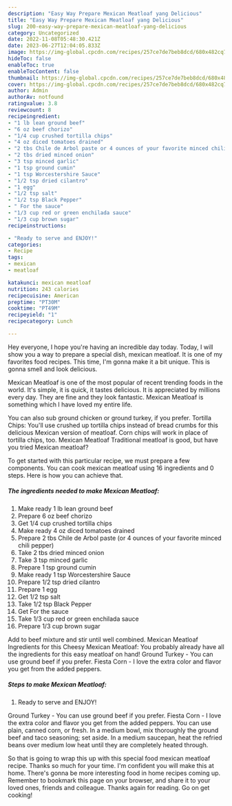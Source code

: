 ```yaml
---
description: "Easy Way Prepare Mexican Meatloaf yang Delicious"
title: "Easy Way Prepare Mexican Meatloaf yang Delicious"
slug: 200-easy-way-prepare-mexican-meatloaf-yang-delicious
category: Uncategorized
date: 2022-11-08T05:48:30.421Z
date: 2023-06-27T12:04:05.833Z
image: https://img-global.cpcdn.com/recipes/257ce7de7beb8dcd/680x482cq70/mexican-meatloaf-recipe-main-photo.jpg
hideToc: false
enableToc: true
enableTocContent: false
thumbnail: https://img-global.cpcdn.com/recipes/257ce7de7beb8dcd/680x482cq70/mexican-meatloaf-recipe-main-photo.jpg
cover: https://img-global.cpcdn.com/recipes/257ce7de7beb8dcd/680x482cq70/mexican-meatloaf-recipe-main-photo.jpg
author: Admin
authorAv: notfound
ratingvalue: 3.8
reviewcount: 8
recipeingredient:
- "1 lb lean ground beef"
- "6 oz beef chorizo"
- "1/4 cup crushed tortilla chips"
- "4 oz diced tomatoes drained"
- "2 tbs Chile de Arbol paste or 4 ounces of your favorite minced chili pepper"
- "2 tbs dried minced onion"
- "3 tsp minced garlic"
- "1 tsp ground cumin"
- "1 tsp Worcestershire Sauce"
- "1/2 tsp dried cilantro"
- "1 egg"
- "1/2 tsp salt"
- "1/2 tsp Black Pepper"
- " For the sauce"
- "1/3 cup red or green enchilada sauce"
- "1/3 cup brown sugar"
recipeinstructions:

- "Ready to serve and ENJOY!"
categories:
- Recipe
tags:
- mexican
- meatloaf

katakunci: mexican meatloaf 
nutrition: 243 calories
recipecuisine: American
preptime: "PT30M"
cooktime: "PT49M"
recipeyield: "1"
recipecategory: Lunch

---
```



Hey everyone, I hope you're having an incredible day today. Today, I will show you a way to prepare a special dish, mexican meatloaf. It is one of my favorites food recipes. This time, I'm gonna make it a bit unique. This is gonna smell and look delicious.

Mexican Meatloaf is one of the most popular of recent trending foods in the world. It's simple, it is quick, it tastes delicious. It is appreciated by millions every day. They are fine and they look fantastic. Mexican Meatloaf is something which I have loved my entire life.

You can also sub ground chicken or ground turkey, if you prefer. Tortilla Chips: You&#39;ll use crushed up tortilla chips instead of bread crumbs for this delicious Mexican version of meatloaf. Corn chips will work in place of tortilla chips, too. Mexican Meatloaf Traditional meatloaf is good, but have you tried Mexican meatloaf?


To get started with this particular recipe, we must prepare a few components. You can cook mexican meatloaf using 16 ingredients and 0 steps. Here is how you can achieve that.

<!--inarticleads1-->

##### The ingredients needed to make Mexican Meatloaf:

1. Make ready 1 lb lean ground beef
1. Prepare 6 oz beef chorizo
1. Get 1/4 cup crushed tortilla chips
1. Make ready 4 oz diced tomatoes drained
1. Prepare 2 tbs Chile de Arbol paste (or 4 ounces of your favorite minced chili pepper)
1. Take 2 tbs dried minced onion
1. Take 3 tsp minced garlic
1. Prepare 1 tsp ground cumin
1. Make ready 1 tsp Worcestershire Sauce
1. Prepare 1/2 tsp dried cilantro
1. Prepare 1 egg
1. Get 1/2 tsp salt
1. Take 1/2 tsp Black Pepper
1. Get  For the sauce
1. Take 1/3 cup red or green enchilada sauce
1. Prepare 1/3 cup brown sugar


Add to beef mixture and stir until well combined. Mexican Meatloaf Ingredients for this Cheesy Mexican Meatloaf: You probably already have all the ingredients for this easy meatloaf on hand! Ground Turkey - You can use ground beef if you prefer. Fiesta Corn - I love the extra color and flavor you get from the added peppers. 

<!--inarticleads2-->

##### Steps to make Mexican Meatloaf:


1. Ready to serve and ENJOY!

Ground Turkey - You can use ground beef if you prefer. Fiesta Corn - I love the extra color and flavor you get from the added peppers. You can use plain, canned corn, or fresh. In a medium bowl, mix thoroughly the ground beef and taco seasoning; set aside. In a medium saucepan, heat the refried beans over medium low heat until they are completely heated through. 

So that is going to wrap this up with this special food mexican meatloaf recipe. Thanks so much for your time. I'm confident you will make this at home. There's gonna be more interesting food in home recipes coming up. Remember to bookmark this page on your browser, and share it to your loved ones, friends and colleague. Thanks again for reading. Go on get cooking!
